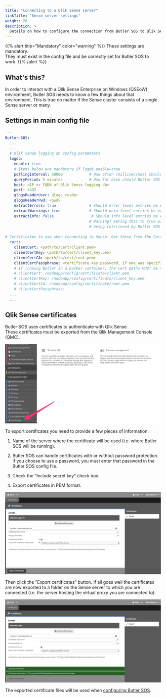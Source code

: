 ```yaml
---
title: "Connecting to a Qlik Sense server"
linkTitle: "Sense server settings"
weight: 20
description: >
  Details on how to configure the connection from Butler SOS to Qlik Sense Enterprise on Windows.
---
```


{{% alert title="Mandatory" color="warning" %}}
These settings are mandatory.  
They must exist in the config file and be correctly set for Butler SOS to work.
{{% /alert %}}

## What's this?

In order to interact with a Qlik Sense Enterprise on Windows (QSEoW) environment, Butler SOS needs to know a few things about that environment. This is true no matter if the Sense cluster consists of a single Sense server or many.

## Settings in main config file

```yaml
---
Butler-SOS:
  ...
  ...
  # Qlik Sense logging db config parameters
  logdb:
    enable: true
    # Items below are mandatory if logdb.enable=true
    pollingInterval: 60000            # How often (milliseconds) should Postgres log db be queried for warnings and errors?
    queryPeriod: 5 minutes            # How far back should Butler SOS query for log entries? Default is 5 min
    host: <IP or FQDN of Qlik Sense logging db>
    port: 4432
    qlogsReaderUser: qlogs_reader
    qlogsReaderPwd: <pwd>
    extractErrors: true               # Should error level entries be extracted from log db into Influxdb?
    extractWarnings: true             # Should warn level entries be extracted from log db into Influxdb?
    extractInfo: false                 # Should info level entries be extracted from log db into Influxdb? 
                                      # Warning! Seting this to true will result in LOTS of log messages 
                                      # being retrrieved by Butler SOS!

# Certificates to use when connecting to Sense. Get these from the Certificate Export in QMC.
  cert:
    clientCert: <path/to/cert/client.pem>
    clientCertKey: <path/to/cert/client_key.pem>
    clientCertCA: <path/to/cert/root.pem>
    clientCertPassphrase: <certificate key password, if one was specified when exporting certificates from Sense QMC >
    # If running Butler in a Docker container, the cert paths MUST be the following
    # clientCert: /nodeapp/config/certificate/client.pem
    # clientCertKey: /nodeapp/config/certificate/client_key.pem
    # clientCertCA: /nodeapp/config/certificate/root.pem
    # clientCertPassphrase: 
  ...
  ...
```

## Qlik Sense certificates

Butler SOS uses certificates to authenticate with Qlik Sense.  
These certificates must be exported from the Qlik Management Console (QMC).

![Qlik Sense certificate export](qmc-certexport-1.png "Exporting certificates from Qlik")

To export certificates you need to provide a few pieces of information:  

1. Name of the server where the certificate will be used (i.e. where Butler SOS will be running).

2. Butler SOS can handle certificates with or without password protection. If you choose to use a password, you must enter that password in the Butler SOS config file.

3. Check the "Include secret key" check box.

4. Export certificates in PEM format.

![Qlik Sense certificate export](qmc-certexport-2.png "Exporting certificates from Qlik, step 2")

Then click the "Export certificates" button. If all goes well the certificates are now exported to a folder on the Sense server to which you are connected (i.e. the server hosting the virtual proxy you are connected to):

![Qlik Sense certificate export](qmc-certexport-3.png "Exporting certificates from Qlik - all done!")

The exported certificate files will be used when [configuring Butler SOS](/docs/reference/config_file_format/).
